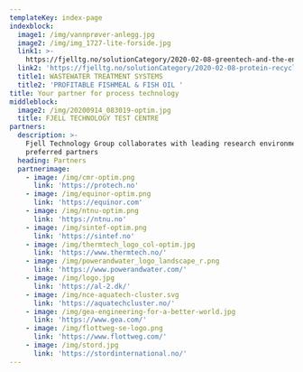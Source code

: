 ```yaml
---
templateKey: index-page
indexblock:
  image1: /img/vannprøver-anlegg.jpg
  image2: /img/img_1727-lite-forside.jpg
  link1: >-
    https://fjelltg.no/solutionCategory/2020-02-08-greentech-and-the-environment/
  link2: 'https://fjelltg.no/solutionCategory/2020-02-08-protein-recycling/'
  title1: WASTEWATER TREATMENT SYSTEMS
  title2: 'PROFITABLE FISHMEAL & FISH OIL '
title: Your partner for process technology
middleblock:
  image2: /img/20200914_083019-optim.jpg
  title: FJELL TECHNOLOGY TEST CENTRE
partners:
  description: >-
    Fjell Technology Group collaborates with leading research environments and
    preferred partners
  heading: Partners
  partnerimage:
    - image: /img/cmr-optim.png
      link: 'https://protech.no'
    - image: /img/equinor-optim.png
      link: 'https://equinor.com'
    - image: /img/ntnu-optim.png
      link: 'https://ntnu.no'
    - image: /img/sintef-optim.png
      link: 'https://sintef.no'
    - image: /img/thermtech_logo_col-optim.jpg
      link: 'https://www.thermtech.no/'
    - image: /img/powerandwater_logo_landscape_r.png
      link: 'https://www.powerandwater.com/'
    - image: /img/logo.jpg
      link: 'https://al-2.dk/'
    - image: /img/nce-aquatech-cluster.svg
      link: 'https://aquatechcluster.no/'
    - image: /img/gea-engineering-for-a-better-world.jpg
      link: 'https://www.gea.com/'
    - image: /img/flottweg-se-logo.png
      link: 'https://www.flottweg.com/'
    - image: /img/stord.jpg
      link: 'https://stordinternational.no/'
---
```


